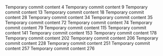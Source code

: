Temporary commit content 4
Temporary commit content 9
Temporary commit content 13
Temporary commit content 18
Temporary commit content 28
Temporary commit content 34
Temporary commit content 35
Temporary commit content 72
Temporary commit content 74
Temporary commit content 79
Temporary commit content 115
Temporary commit content 141
Temporary commit content 153
Temporary commit content 178
Temporary commit content 202
Temporary commit content 206
Temporary commit content 228
Temporary commit content 251
Temporary commit content 257
Temporary commit content 276

